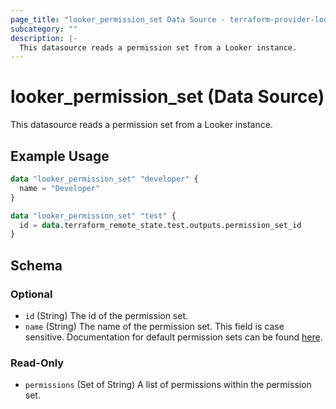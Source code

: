 ```yaml
---
page_title: "looker_permission_set Data Source - terraform-provider-looker"
subcategory: ""
description: |-
  This datasource reads a permission set from a Looker instance.
---
```


# looker_permission_set (Data Source)

This datasource reads a permission set from a Looker instance.

## Example Usage

```terraform
data "looker_permission_set" "developer" {
  name = "Developer"
}

data "looker_permission_set" "test" {
  id = data.terraform_remote_state.test.outputs.permission_set_id
}
```

<!-- schema generated by tfplugindocs -->
## Schema

### Optional

- `id` (String) The id of the permission set.
- `name` (String) The name of the permission set. This field is case sensitive. Documentation for default permission sets can be found [here](https://docs.looker.com/admin-options/settings/roles#permission_sets).

### Read-Only

- `permissions` (Set of String) A list of permissions within the permission set.

